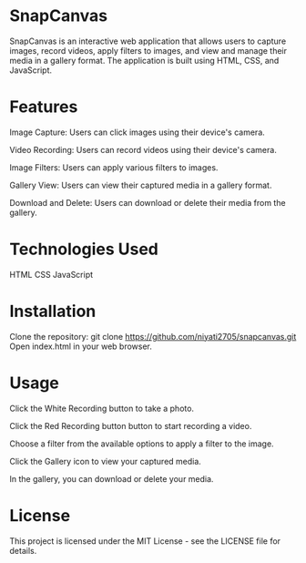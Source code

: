 # SnapCanvas
SnapCanvas is an interactive web application that allows users to capture images, record videos, apply filters to images, and view and manage their media in a gallery format. The application is built using HTML, CSS, and JavaScript.

# Features
Image Capture: Users can click images using their device's camera.

Video Recording: Users can record videos using their device's camera.

Image Filters: Users can apply various filters to images.

Gallery View: Users can view their captured media in a gallery format.

Download and Delete: Users can download or delete their media from the gallery.

# Technologies Used
HTML
CSS
JavaScript

# Installation
Clone the repository: git clone https://github.com/niyati2705/snapcanvas.git
Open index.html in your web browser.

# Usage
Click the White Recording button to take a photo.

Click the Red Recording button button to start recording a video.

Choose a filter from the available options to apply a filter to the image.

Click the Gallery icon to view your captured media.

In the gallery, you can download or delete your media.

# License
This project is licensed under the MIT License - see the LICENSE file for details.
